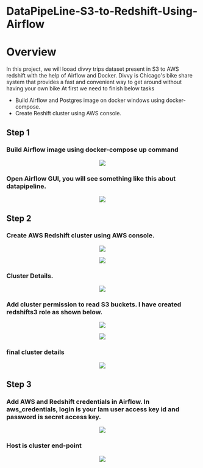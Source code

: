 # DataPipeLine-S3-to-Redshift-Using-Airflow

# Overview

In this project, we will looad divvy trips dataset present in S3 to AWS redshift with the help of Airflow and Docker. Divvy is Chicago's bike share system that provides a fast and convenient way to get around without having your own bike
At first we need to finish below tasks

- Build Airflow and Postgres image on docker windows using docker-compose.
- Create Reshift cluster using AWS console.

## Step 1

### Build Airflow image using docker-compose up command

<p align="middle">
  <img src="images/airflow.PNG" />
  
### Open Airflow GUI, you will see something like this about datapipeline.

<p align="middle">
  <img src="images/dag.PNG" />
  
## Step 2

### Create AWS Redshift cluster using AWS console.
  
<p align="middle">
  <img src="images/cluster-creation-1.PNG" />
  
 <p align="middle">
  <img src="images/cluster-creation-2.PNG" />
   
 ### Cluster Details. 
 
 <p align="middle">
  <img src="images/cluster-creation-1.PNG" />
 
 ### Add cluster permission to read S3 buckets. I have created redshifts3 role as shown below.
   
 <p align="middle">
  <img src="images/cluster-creation-2.PNG" />
   
  <p align="middle">
  <img src="images/create-role-s3.PNG" />
    
 ### final cluster details 
    
 <p align="middle">
  <img src="images/cluster-details.PNG" />
   
## Step 3

### Add AWS and Redshift credentials in Airflow. In aws_credentials, login is your Iam user access key id and password is secret access key.
    
 <p align="middle">
  <img src="images/aws-credentials.PNG" />

### Host is cluster end-point
   
  <p align="middle">
  <img src="images/redshift.PNG" />
    
